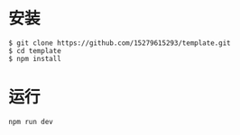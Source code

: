 # 安装

```shell
$ git clone https://github.com/15279615293/template.git
$ cd template
$ npm install
```



# 运行

```shell
npm run dev
```



